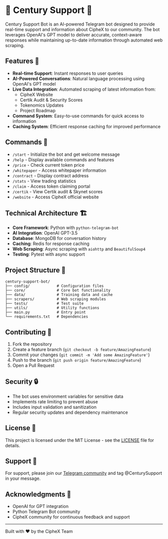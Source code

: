 # 🤖 Century Support 🤖

Century Support Bot is an AI-powered Telegram bot designed to provide real-time support and information about CipheX to our community. The bot leverages OpenAI's GPT model to deliver accurate, context-aware responses while maintaining up-to-date information through automated web scraping.

## Features 🌟

- **Real-time Support**: Instant responses to user queries
- **AI-Powered Conversations**: Natural language processing using OpenAI's GPT model
- **Live Data Integration**: Automated scraping of latest information from:
  - CipheX Website
  - Certik Audit & Security Scores
  - Tokenomics Updates
  - Project Roadmap
- **Command System**: Easy-to-use commands for quick access to information
- **Caching System**: Efficient response caching for improved performance

## Commands 📝

- `/start` - Initialize the bot and get welcome message
- `/help` - Display available commands and features
- `/price` - Check current token price
- `/whitepaper` - Access whitepaper information
- `/contract` - Display contract address
- `/stats` - View trading statistics
- `/claim` - Access token claiming portal
- `/certik` - View Certik audit & Skynet scores
- `/website` - Access CipheX official website

## Technical Architecture 🏗️

- **Core Framework**: Python with `python-telegram-bot`
- **AI Integration**: OpenAI GPT-3.5
- **Database**: MongoDB for conversation history
- **Caching**: Redis for response caching
- **Web Scraping**: Async scraping with `aiohttp` and `BeautifulSoup4`
- **Testing**: Pytest with async support

## Project Structure 📁

```
century-support-bot/
├── config/            # Configuration files
├── core/              # Core bot functionality
├── data/              # Training data and cache
├── scrapers/          # Web scraping modules
├── tests/             # Test suite
├── utils/             # Utility functions
├── main.py            # Entry point
└── requirements.txt   # Dependencies
```

## Contributing 🤝

1. Fork the repository
2. Create a feature branch (`git checkout -b feature/AmazingFeature`)
3. Commit your changes (`git commit -m 'Add some AmazingFeature'`)
4. Push to the branch (`git push origin feature/AmazingFeature`)
5. Open a Pull Request

## Security 🔒

- The bot uses environment variables for sensitive data
- Implements rate limiting to prevent abuse
- Includes input validation and sanitization
- Regular security updates and dependency maintenance

## License 📄

This project is licensed under the MIT License - see the [LICENSE](LICENSE) file for details.

## Support 💬

For support, please join our [Telegram community](https://t.me/Ciphexgroup) and tag @CenturySupport in your message.

## Acknowledgments 🙏

- OpenAI for GPT integration
- Python Telegram Bot community
- CipheX community for continuous feedback and support

---

Built with ❤️ by the CipheX Team